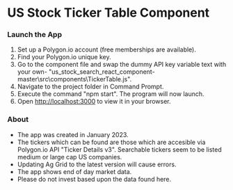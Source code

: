 # US Stock Ticker Table Component

### Launch the App

1) Set up a Polygon.io account (free memberships are available).
2) Find your Polygon.io unique key.
3) Go to the component file and swap the dummy API key variable text with your own- "us_stock_search_react_component-master\src\components\TickerTable.js".
4) Navigate to the project folder in Command Prompt.
5) Execute the command "npm start". The program will now launch. 
6) Open [http://localhost:3000](http://localhost:3000) to view it in your browser.

### About

- The app was created in January 2023.
- The tickers which can be found are those which are accesible via Polygon.io API "Ticker Details v3". Searchable tickers seem to be listed medium or large cap US companies.
- Updating Ag Grid to the latest version will cause errors. 
- The app shows end of day market data.
- Please do not invest based upon the data found here.

